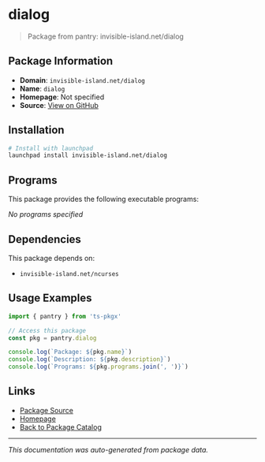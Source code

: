 # dialog

> Package from pantry: invisible-island.net/dialog

## Package Information

- **Domain**: `invisible-island.net/dialog`
- **Name**: `dialog`
- **Homepage**: Not specified
- **Source**: [View on GitHub](https://github.com/pkgxdev/pantry/tree/main/projects/invisible-island.net/dialog/package.yml)

## Installation

```bash
# Install with launchpad
launchpad install invisible-island.net/dialog
```

## Programs

This package provides the following executable programs:

*No programs specified*

## Dependencies

This package depends on:

- `invisible-island.net/ncurses`

## Usage Examples

```typescript
import { pantry } from 'ts-pkgx'

// Access this package
const pkg = pantry.dialog

console.log(`Package: ${pkg.name}`)
console.log(`Description: ${pkg.description}`)
console.log(`Programs: ${pkg.programs.join(', ')}`)
```

## Links

- [Package Source](https://github.com/pkgxdev/pantry/tree/main/projects/invisible-island.net/dialog/package.yml)
- [Homepage](#)
- [Back to Package Catalog](../../../package-catalog.md)

---

*This documentation was auto-generated from package data.*
